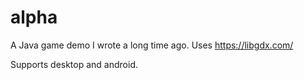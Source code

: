 # alpha

A Java game demo I wrote a long time ago. Uses https://libgdx.com/

Supports desktop and android.
